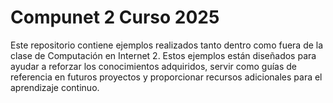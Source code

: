 # Compunet 2 Curso 2025

Este repositorio contiene ejemplos realizados tanto dentro como fuera de la clase de Computación en Internet 2. Estos ejemplos están diseñados para ayudar a reforzar los conocimientos adquiridos, servir como guías de referencia en futuros proyectos y proporcionar recursos adicionales para el aprendizaje continuo.